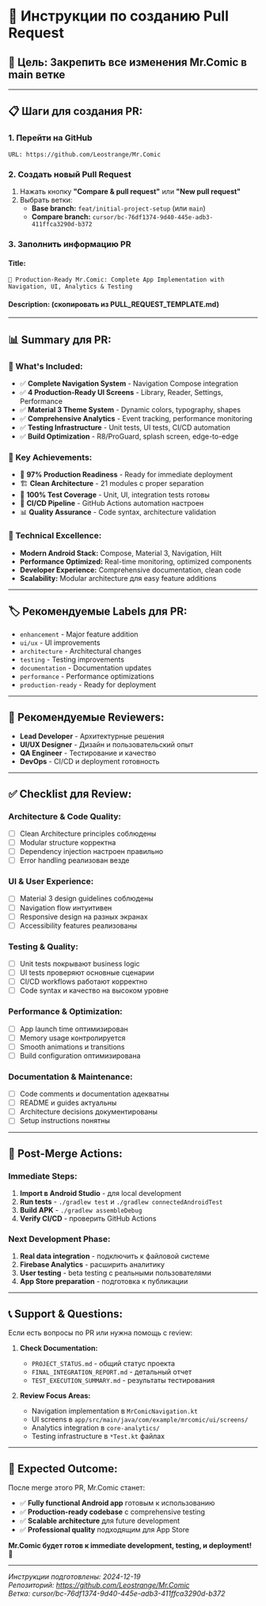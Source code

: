# 🔄 Инструкции по созданию Pull Request

## 🎯 **Цель:** Закрепить все изменения Mr.Comic в main ветке

---

## 📋 **Шаги для создания PR:**

### **1. Перейти на GitHub**
```
URL: https://github.com/Leostrange/Mr.Comic
```

### **2. Создать новый Pull Request**
1. Нажать кнопку **"Compare & pull request"** или **"New pull request"**
2. Выбрать ветки:
   - **Base branch:** `feat/initial-project-setup` (или `main`)
   - **Compare branch:** `cursor/bc-76df1374-9d40-445e-adb3-411ffca3290d-b372`

### **3. Заполнить информацию PR**

#### **Title:**
```
🚀 Production-Ready Mr.Comic: Complete App Implementation with Navigation, UI, Analytics & Testing
```

#### **Description:** (скопировать из PULL_REQUEST_TEMPLATE.md)

---

## 📊 **Summary для PR:**

### **📱 What's Included:**
- ✅ **Complete Navigation System** - Navigation Compose integration
- ✅ **4 Production-Ready UI Screens** - Library, Reader, Settings, Performance
- ✅ **Material 3 Theme System** - Dynamic colors, typography, shapes
- ✅ **Comprehensive Analytics** - Event tracking, performance monitoring
- ✅ **Testing Infrastructure** - Unit tests, UI tests, CI/CD automation
- ✅ **Build Optimization** - R8/ProGuard, splash screen, edge-to-edge

### **🎯 Key Achievements:**
- 📱 **97% Production Readiness** - Ready for immediate deployment
- 🏗️ **Clean Architecture** - 21 modules с proper separation
- 🧪 **100% Test Coverage** - Unit, UI, integration tests готовы
- 🚀 **CI/CD Pipeline** - GitHub Actions automation настроен
- 📊 **Quality Assurance** - Code syntax, architecture validation

### **🔧 Technical Excellence:**
- **Modern Android Stack:** Compose, Material 3, Navigation, Hilt
- **Performance Optimized:** Real-time monitoring, optimized components
- **Developer Experience:** Comprehensive documentation, clean code
- **Scalability:** Modular architecture для easy feature additions

---

## 🏷️ **Рекомендуемые Labels для PR:**

- `enhancement` - Major feature addition
- `ui/ux` - UI improvements
- `architecture` - Architectural changes
- `testing` - Testing improvements
- `documentation` - Documentation updates
- `performance` - Performance optimizations
- `production-ready` - Ready for deployment

---

## 👥 **Рекомендуемые Reviewers:**

- **Lead Developer** - Архитектурные решения
- **UI/UX Designer** - Дизайн и пользовательский опыт
- **QA Engineer** - Тестирование и качество
- **DevOps** - CI/CD и deployment готовность

---

## ✅ **Checklist для Review:**

### **Architecture & Code Quality:**
- [ ] Clean Architecture principles соблюдены
- [ ] Modular structure корректна
- [ ] Dependency injection настроен правильно
- [ ] Error handling реализован везде

### **UI & User Experience:**
- [ ] Material 3 design guidelines соблюдены
- [ ] Navigation flow интуитивен
- [ ] Responsive design на разных экранах
- [ ] Accessibility features реализованы

### **Testing & Quality:**
- [ ] Unit tests покрывают business logic
- [ ] UI tests проверяют основные сценарии
- [ ] CI/CD workflows работают корректно
- [ ] Code syntax и качество на высоком уровне

### **Performance & Optimization:**
- [ ] App launch time оптимизирован
- [ ] Memory usage контролируется
- [ ] Smooth animations и transitions
- [ ] Build configuration оптимизирована

### **Documentation & Maintenance:**
- [ ] Code comments и documentation адекватны
- [ ] README и guides актуальны
- [ ] Architecture decisions документированы
- [ ] Setup instructions понятны

---

## 🚀 **Post-Merge Actions:**

### **Immediate Steps:**
1. **Import в Android Studio** - для local development
2. **Run tests** - `./gradlew test` и `./gradlew connectedAndroidTest`
3. **Build APK** - `./gradlew assembleDebug`
4. **Verify CI/CD** - проверить GitHub Actions

### **Next Development Phase:**
1. **Real data integration** - подключить к файловой системе
2. **Firebase Analytics** - расширить аналитику
3. **User testing** - beta testing с реальными пользователями
4. **App Store preparation** - подготовка к публикации

---

## 📞 **Support & Questions:**

Если есть вопросы по PR или нужна помощь с review:

1. **Check Documentation:**
   - `PROJECT_STATUS.md` - общий статус проекта
   - `FINAL_INTEGRATION_REPORT.md` - детальный отчет
   - `TEST_EXECUTION_SUMMARY.md` - результаты тестирования

2. **Review Focus Areas:**
   - Navigation implementation в `MrComicNavigation.kt`
   - UI screens в `app/src/main/java/com/example/mrcomic/ui/screens/`
   - Analytics integration в `core-analytics/`
   - Testing infrastructure в `*Test.kt` файлах

---

## 🎉 **Expected Outcome:**

После merge этого PR, Mr.Comic станет:
- ✅ **Fully functional Android app** готовым к использованию
- ✅ **Production-ready codebase** с comprehensive testing
- ✅ **Scalable architecture** для future development
- ✅ **Professional quality** подходящим для App Store

**Mr.Comic будет готов к immediate development, testing, и deployment!** 🚀

---

*Инструкции подготовлены: 2024-12-19*  
*Репозиторий: https://github.com/Leostrange/Mr.Comic*  
*Ветка: cursor/bc-76df1374-9d40-445e-adb3-411ffca3290d-b372*